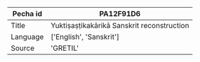 |Pecha id | PA12F91D6
| --- | --- 
|Title | Yuktiṣaṣṭikakārikā Sanskrit reconstruction 
|Language | ['English', 'Sanskrit']
|Source | 'GRETIL'